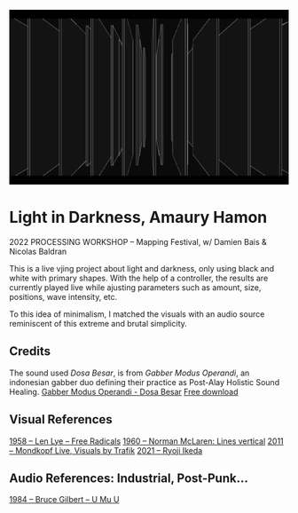 ![Preview image](/press/img/Capture%20d%E2%80%99%C3%A9cran%202022-11-02%20%C3%A0%2009.00.45.png)
# Light in Darkness, Amaury Hamon
2022 PROCESSING WORKSHOP – Mapping Festival, w/ Damien Bais & Nicolas Baldran

This is a live vjing project about light and darkness, only using black and white with primary shapes. With the help of a controller, the results are currently played live while ajusting parameters such as amount, size, positions, wave intensity, etc. 

To this idea of minimalism, I matched the visuals with an audio source reminiscent of this extreme and brutal simplicity.

## Credits
The sound used *Dosa Besar*, is from *Gabber Modus Operandi*, an indonesian gabber duo defining their practice as Post-Alay Holistic Sound Healing.
[Gabber Modus Operandi - Dosa Besar](https://www.youtube.com/watch?v=Gnsjcu6G8E4&t=116s&ab_channel=AdityaSuryaTaruna)
[Free download](https://www.youtube.com/redirect?event=video_description&redir_token=QUFFLUhqbkNTLXNDWDhLNlVRNVRQUEhybURUM2tMdkdsUXxBQ3Jtc0trRTFfdGRMdHlpbm5ic0pzVGRzTjdrTlI4cUhuRmViSjdUajh5OHFwQTRreWVWeDhIQlhRTDQ5Y0lSa1hfUVQ0aTZGR0tzMVBsNVFobkhtWDhxVkNscUh2R2J3eDZyYk83MVVyaGJfTElOaDQ2RFNmQQ&q=http%3A%2F%2Fyesnowave.com%2Freleases%2Fyesno091%2F&v=UWZUgtR1T7U)

## Visual References 
[1958 – Len Lye – Free Radicals](https://www.youtube.com/watch?v=LpAOHBHxaSM&ab_channel=optimisticwombatninja08)
[1960 – Norman McLaren: Lines vertical](https://www.youtube.com/watch?v=R_pY8Kq9iOA&ab_channel=FlorianGoltz)
[2011 – Mondkopf Live, Visuals by Trafik](https://youtu.be/rMnbtF-30Qc?t=18)
[2021 – Ryoji Ikeda](https://www.youtube.com/watch?v=cywFvcRR-QI&ab_channel=NOWNESS)

## Audio References: Industrial, Post-Punk…
[1984 – Bruce Gilbert – U Mu U](https://www.youtube.com/watch?v=Lvr3Du0ZAJg&ab_channel=sickstn)